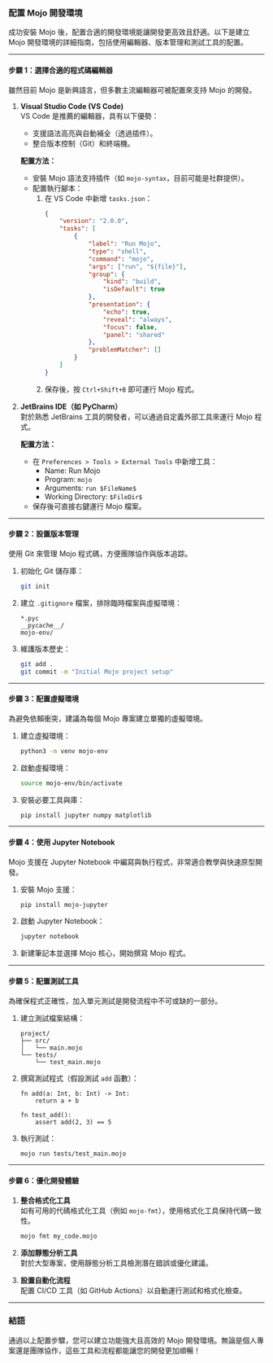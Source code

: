 ### **配置 Mojo 開發環境**

成功安裝 Mojo 後，配置合適的開發環境能讓開發更高效且舒適。以下是建立 Mojo 開發環境的詳細指南，包括使用編輯器、版本管理和測試工具的配置。

---

#### **步驟 1：選擇合適的程式碼編輯器**
雖然目前 Mojo 是新興語言，但多數主流編輯器可被配置來支持 Mojo 的開發。

1. **Visual Studio Code (VS Code)**  
   VS Code 是推薦的編輯器，具有以下優勢：
   - 支援語法高亮與自動補全（透過插件）。
   - 整合版本控制（Git）和終端機。

   **配置方法：**
   - 安裝 Mojo 語法支持插件（如 `mojo-syntax`，目前可能是社群提供）。
   - 配置執行腳本：
     1. 在 VS Code 中新增 `tasks.json`：
        ```json
        {
            "version": "2.0.0",
            "tasks": [
                {
                    "label": "Run Mojo",
                    "type": "shell",
                    "command": "mojo",
                    "args": ["run", "${file}"],
                    "group": {
                        "kind": "build",
                        "isDefault": true
                    },
                    "presentation": {
                        "echo": true,
                        "reveal": "always",
                        "focus": false,
                        "panel": "shared"
                    },
                    "problemMatcher": []
                }
            ]
        }
        ```
     2. 保存後，按 `Ctrl+Shift+B` 即可運行 Mojo 程式。

2. **JetBrains IDE（如 PyCharm）**  
   對於熟悉 JetBrains 工具的開發者，可以通過自定義外部工具來運行 Mojo 程式。

   **配置方法：**
   - 在 `Preferences > Tools > External Tools` 中新增工具：
     - Name: Run Mojo
     - Program: `mojo`
     - Arguments: `run $FileName$`
     - Working Directory: `$FileDir$`
   - 保存後可直接右鍵運行 Mojo 檔案。

---

#### **步驟 2：設置版本管理**
使用 Git 來管理 Mojo 程式碼，方便團隊協作與版本追踪。

1. 初始化 Git 儲存庫：
   ```bash
   git init
   ```
2. 建立 `.gitignore` 檔案，排除臨時檔案與虛擬環境：
   ```
   *.pyc
   __pycache__/
   mojo-env/
   ```

3. 維護版本歷史：
   ```bash
   git add .
   git commit -m "Initial Mojo project setup"
   ```

---

#### **步驟 3：配置虛擬環境**
為避免依賴衝突，建議為每個 Mojo 專案建立單獨的虛擬環境。

1. 建立虛擬環境：
   ```bash
   python3 -m venv mojo-env
   ```
2. 啟動虛擬環境：
   ```bash
   source mojo-env/bin/activate
   ```
3. 安裝必要工具與庫：
   ```bash
   pip install jupyter numpy matplotlib
   ```

---

#### **步驟 4：使用 Jupyter Notebook**
Mojo 支援在 Jupyter Notebook 中編寫與執行程式，非常適合教學與快速原型開發。

1. 安裝 Mojo 支援：
   ```bash
   pip install mojo-jupyter
   ```
2. 啟動 Jupyter Notebook：
   ```bash
   jupyter notebook
   ```
3. 新建筆記本並選擇 Mojo 核心，開始撰寫 Mojo 程式。

---

#### **步驟 5：配置測試工具**
為確保程式正確性，加入單元測試是開發流程中不可或缺的一部分。

1. 建立測試檔案結構：
   ```
   project/
   ├── src/
   │   └── main.mojo
   └── tests/
       └── test_main.mojo
   ```
2. 撰寫測試程式（假設測試 `add` 函數）：
   ```mojo
   fn add(a: Int, b: Int) -> Int:
       return a + b

   fn test_add():
       assert add(2, 3) == 5
   ```

3. 執行測試：
   ```bash
   mojo run tests/test_main.mojo
   ```

---

#### **步驟 6：優化開發體驗**
1. **整合格式化工具**  
   如有可用的代碼格式化工具（例如 `mojo-fmt`），使用格式化工具保持代碼一致性。
   ```bash
   mojo fmt my_code.mojo
   ```

2. **添加靜態分析工具**  
   對於大型專案，使用靜態分析工具檢測潛在錯誤或優化建議。

3. **設置自動化流程**  
   配置 CI/CD 工具（如 GitHub Actions）以自動運行測試和格式化檢查。

---

### **結語**
通過以上配置步驟，您可以建立功能強大且高效的 Mojo 開發環境。無論是個人專案還是團隊協作，這些工具和流程都能讓您的開發更加順暢！